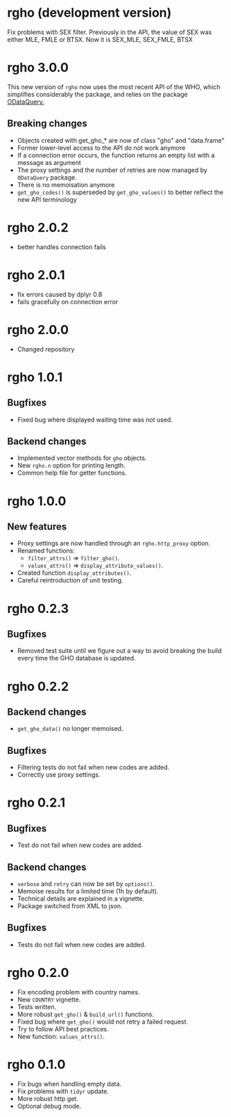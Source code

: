 # rgho (development version)
Fix problems with SEX filter. Previously in the API, the value of SEX was either MLE, FMLE or
BTSX. Now it is SEX_MLE, SEX_FMLE, BTSX


# rgho 3.0.0
This new version of `rgho` now uses the most recent API of the WHO, 
which simplifies considerably the package, and relies on the package 
[ODataQuery.](https://CRAN.R-project.org/package=ODataQuery)

## Breaking changes
 * Objects created with get_gho_* are now of class "gho" and "data.frame"
 * Former lower-level access to the API do not work anymore
 * If a connection error occurs, the function returns an empty list with a 
  message as argument 
 * The proxy settings and the number of retries are now managed by `ODataQuery` 
 package.
 * There is no memoisation anymore
 * `get_gho_codes()` is superseded by `get_gho_values()` to better reflect the 
 new API terminology

# rgho 2.0.2
  * better handles connection fails

# rgho 2.0.1
  * fix errors caused by dplyr 0.8
  * fails gracefully on connection error 

# rgho 2.0.0

  * Changed repository

# rgho 1.0.1

## Bugfixes

  * Fixed bug where displayed waiting time was not used.

## Backend changes

  * Implemented vector methods for `gho` objects.
  * New `rgho.n` option for printing length.
  * Common help file for getter functions.

# rgho 1.0.0

## New features

  * Proxy settings are now handled through an `rgho.http_proxy` option.
  * Renamed functions:
    * `filter_attrs()` => `filter_gho()`.
    * `values_attrs()` => `display_attribute_values()`.
  * Created function `display_attributes()`.
  * Careful reintroduction of unit testing.

# rgho 0.2.3

## Bugfixes

  * Removed test suite until we figure out a way to avoid breaking the build every time the GHO database is updated.
  
# rgho 0.2.2

## Backend changes

  * `get_gho_data()` no longer memoised.

## Bugfixes

  * Filtering tests do not fail when new codes are added.
  * Correctly use proxy settings.

# rgho 0.2.1

## Bugfixes

  * Test do not fail when new codes are added.

## Backend changes

  * `verbose` and `retry` can now be set by `options()`.
  * Memoise results for a limited time (1h by default).
  * Technical details are explained in a vignette.
  * Package switched from XML to json.
  
## Bugfixes

  * Tests do not fail when new codes are added.

# rgho 0.2.0

  * Fix encoding problem with country names.
  * New `COUNTRY` vignette.
  * Tests written.
  * More robust `get_gho()` & `build_url()` functions.
  * Fixed bug where `get_gho()` would not retry a failed request.
  * Try to follow API best practices.
  * New function: `values_attrs()`.

# rgho 0.1.0

  * Fix bugs when handling empty data.
  * Fix problems with `tidyr` update.
  * More robust http get.
  * Optional debug mode.

